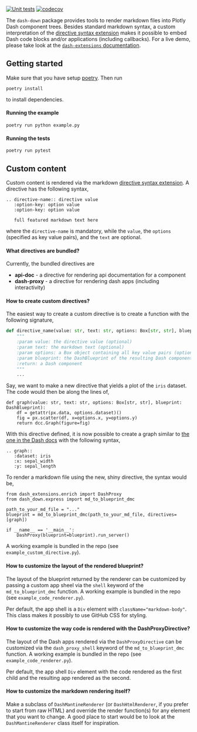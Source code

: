 [![Unit tests](https://github.com/emilhe/dash-down/actions/workflows/python-test.yml/badge.svg)](https://github.com/emilhe/dash-down/actions/workflows/python-test.yml)
[![codecov](https://codecov.io/gh/emilhe/dash-down/branch/main/graph/badge.svg?token=kZXx2N1QGY)](https://codecov.io/gh/emilhe/dash-down)

The `dash-down` package provides tools to render markdown files into Plotly Dash component trees. Besides standard markdown syntax, a custom interpretation of the [directive syntax extension](https://mistune.readthedocs.io/en/latest/directives.html) makes it possible to embed Dash code blocks and/or applications (including callbacks). For a live demo, please take look at the [`dash-extensions` documentation](https://www.dash-extensions.com/getting-started/installation#a-example).

## Getting started

Make sure that you have setup [poetry](https://python-poetry.org/). Then run

    poetry install

to install dependencies.

#### Running the example

    poetry run python example.py

#### Running the tests

    poetry run pytest

## Custom content

Custom content is rendered via the markdown [directive syntax extension](https://mistune.readthedocs.io/en/latest/directives.html). A directive has the following syntax,

    .. directive-name:: directive value
       :option-key: option value
       :option-key: option value
    
       full featured markdown text here

where the `directive-name` is mandatory, while the `value`, the `options` (specified as key value pairs), and the `text` are optional. 

#### What directives are bundled?

Currently, the bundled directives are

* **api-doc** - a directive for rendering api documentation for a component
* **dash-proxy** - a directive for rendering dash apps (including interactivity)

#### How to create custom directives?

The easiest way to create a custom directive is to create a function with the following signature,

```python
def directive_name(value: str, text: str, options: Box[str, str], blueprint: DashBlueprint):
    """
    :param value: the directive value (optional)
    :param text: the markdown text (optional)
    :param options: a Box object containing all key value pairs (optional)
    :param blueprint: the DashBlueprint of the resulting Dash component tree, used e.g. for callback registration
    :return: a Dash component
    """
    ...
```

Say, we want to make a new directive that yields a plot of the `iris` dataset. The code would then be along the lines of,

```
def graph(value: str, text: str, options: Box[str, str], blueprint: DashBlueprint):
    df = getattr(px.data, options.dataset)()
    fig = px.scatter(df, x=options.x, y=options.y)
    return dcc.Graph(figure=fig)
```

With this directive defined, it is now possible to create a graph similar to [the one in the Dash docs](https://dash.plotly.com/dash-core-components/graph) with the following syntax,

    .. graph::
       :dataset: iris
       :x: sepal_width
       :y: sepal_length

To render a markdown file using the new, shiny directive, the syntax would be,
```
from dash_extensions.enrich import DashProxy
from dash_down.express import md_to_blueprint_dmc

path_to_your_md_file = "..."
blueprint = md_to_blueprint_dmc(path_to_your_md_file, directives=[graph])

if __name__ == '__main__':
    DashProxy(blueprint=blueprint).run_server()
```

A working example is bundled in the repo (see `example_custom_directive.py`).

#### How to customize the layout of the rendered blueprint?

The layout of the blueprint returned by the renderer can be customized by passing a custom app sheel via the `shell` keyword of the `md_to_blueprint_dmc` function. A working example is bundled in the repo (see `example_code_renderer.py`).

Per default, the app shell is a `Div` element with `className="markdown-body"`. This class makes it possibly to use GitHub CSS for styling.

#### How to customize the way code is rendered with the DashProxyDirective?

The layout of the Dash apps rendered via the `DashProxyDirective` can be customized via the `dash_proxy_shell` keyword of the `md_to_blueprint_dmc` function. A working example is bundled in the repo (see `example_code_renderer.py`).

Per default, the app shell `Div` element with the code rendered as the first child and the resulting app rendered as the second.

#### How to customize the markdown rendering itself?

Make a subclass of `DashMantineRenderer` (or `DashHtmlRenderer`, if you prefer to start from raw HTML) and override the render function(s) for any element that you want to change. A good place to start would be to look at the `DashMantineRenderer` class itself for inspiration.
